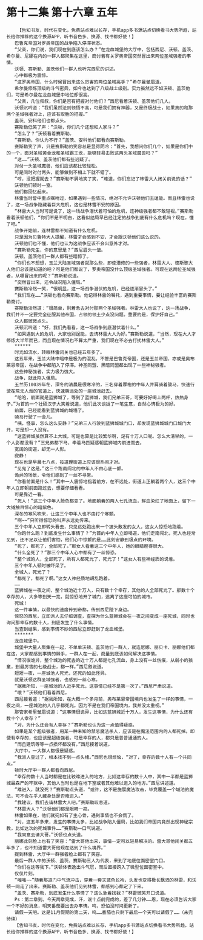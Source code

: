 # 第十二集 第十六章 五年
        【告知书友，时代在变化，免费站点难以长存，手机app多书源站点切换看书大势所趋，站长给你推荐的这个换源APP，听书音色多、换源、找书都好使！】
       巴鲁克帝国对罗奥帝国的战争陷入停滞状态。
       “父亲，你们说，我们现在到底该怎么办？”在龙血城堡的大厅中，包括西尼、沃顿、盖茨、希尔曼、尼娜在内的一群人都聚集在这里，商讨着有关罗奥帝国突然冒出来两位圣域强者的事情。
       沃顿、赛斯勒、盖茨他们一群人也听完西尼的讲述。
       心中都极为震惊。
       “这罗奥帝国，什么时候冒出来这么厉害的两位圣域高手？”希尔曼皱眉道。
       希尔曼修炼顶级的斗气密典，如今也达到了八级战士级别。实力虽然远不如沃顿、盖茨他们，可是希尔曼在龙血城堡中地位却很高。
       “父亲，几位叔叔，你们是否有把握对付他们？”西尼看着沃顿、盖茨他们几人。
       沃顿沉吟道：“我们虽然法则领悟不高，可是我们拥有神器，又是终极战士，如果真的和那两个圣域强者对上，应该有取胜的把握。”
       盖茨、安科他们也都点头。
       赛斯勒低笑了声：“沃顿，你们几个还想和人家斗？”
       “怎么了？”沃顿看着赛斯勒。
       “赛斯勒，你认为不行？”盖茨、安科他们都看向赛斯勒。
       赛斯勒笑了声，只是赛斯勒的笑容总是显得阴冷：“首先，我想问你们几个，如果是你们中的一个，面对圣域黄金龙和圣域霸王龙，能够轻易击败这两头圣域魔兽吗？”
       “这……”沃顿、盖茨他们都有些迟疑了。
       对付一头圣域魔兽，他们应该都比较轻松。
       可是同时对付两头，能够做到不相上下就不错了。
       “哼，没把握就去？”赛斯勒不屑地笑了笑，“难道，你们忘记了林雷大人闭关前说的话？”
       沃顿他们顿时一窒。
       他们都回忆起来。
       林雷当时曾中重点嘱咐过，如果遇到一些情况，绝对不允许沃顿他们去逞能。而且林雷也说了，这一场战争隐藏着巨大危机，这也是林雷不安的原因。
       “林雷大人当时可是说了，这一场战争潜伏着可怕的危机，连神级强者都不敢轻视。”赛斯勒看着沃顿他们，“你们不是不明白，这看似结局早已经注定的战争到底有什么危机吗？现在，懂了吧。”
       战争开始前，连林雷都不知道有什么危机。
       只是因为贝鲁特大人提醒，林雷才会感到不安，才会跟沃顿他们这么说的。
       沃顿他们也不懂，他们也认为这战争应该不会出意外才对。
       “赛斯勒先生，你的意思是？”西尼眉头一皱。
       沃顿、盖茨他们一群人都有些暗惊了。
       “你们也不想想，玉兰大陆圣域强者就那么些，即使潜修的一些强者，林雷大人、德斯黎大人他们总该是知道的吧？可是他们都说了，罗奥帝国没什么顶级圣域强者。可现在这两位圣域强者，从哪冒出来的呢？”赛斯勒说道。
       “突然冒出来，还令战况陷入僵局。”
       赛斯勒冷然一笑，“很明显，这一场战争潜伏的危机，已经逐渐冒头了。”
       “我们现在……”沃顿也看向赛斯勒。他记得林雷的嘱托，遇到重要事情，要让经验丰富的赛斯勒商讨。
       赛斯勒淡然道：“很简单，别着急去对付那两个圣域强者。林雷大人也说了，这一场战争，我们并不一定要完全征服其他帝国，占领的领土少点没问题。重要的是，保护好自己。”
       众人都微微点头。
       沃顿沉吟道：“好，我们先看看，这一场战争到底潜伏着什么。”
       “如果遇到大的危机，大家也别逞能，去请林雷大人为好。”赛斯勒说道，“当然，现在大人才修炼大半年而已，而且现在情况也不算太严重，我们现在不必去打扰林雷大人。”
       ******
       时光如流水，转眼林雷闭关也已经五年多了。
       这五年来，玉兰大陆中暗中是极为的混乱，不管是巴鲁克帝国，还是玉兰帝国，亦或是奥布莱恩帝国，在战争中都陷入了停滞。神圣同盟、黑暗同盟都出现了一些神秘强者。
       这些神秘强者，实力极为强大。
       战争，就此陷入僵局。
       玉兰历10039年冬，深冬的清晨是很寒冷的，三名穿着厚袍的中年人并肩骑着骏马，快速行驶在荒无人烟的官道上，快速朝远处的一座城池赶去。
       “哈哈，前面就是蓝狮城了，等到了蓝狮城，我们兄弟三哥，可要好好喝上两杯，热热身子。”为首的一个壮硕汉子大笑着说道，他们此次谈拢了一笔生意，自然心情极为的好。
       前面，已经能看到蓝狮城的城墙了。
       骑马行驶了一会儿。
       “咦，怪事，怎么这么安静？”兄弟三人行驶到蓝狮城城门口，却发现蓝狮城城门口城门大开，可是却一人没有。
       “这蓝狮城虽然算不上大城，可是也算是比较繁华啊，足有十万人口呢。怎么大清早的，一个人影都没有？”三兄弟都下马，牵着马匹疑惑朝蓝狮城内前进而去。
       宽阔的街道，却无一人影。
       寂静！
       现在也是早晨七八点，按道理街道上应该很热闹才对。
       “见鬼了这是。”这三个跑南闯北的中年人不由心底一颤。
       诡异的场景，令他们感到了一丝不寻常。
       “你看前面是什么！”其中一人震惊地指着前方，在不远处，街道上正躺着两个人，这三个中年人立即朝前面跑过去，想要仔细看看。
       可是靠近一看。
       “死人！”这三个中年人脸色都变了。地面躺着的两人七孔流血，鲜血染红了地面上，留下一大摊触目惊心的暗紫色。
       深冬的寒风吹来，让这三个中年人也不由打个寒颤。
       “啊~~”只听得惊恐的叫声从远处传来。
       三个中年人立即转头看去，只见远处跑出来一个披头散发的女人，这女人惊恐地跑着。
       “你跑什么跑？到底发生什么事情了？”为首的中年人立即喝道，他们走南闯北，死人也经常见到，还不足以让他们害怕，他们心中惊颤的是……此刻安静到极点的环境。
       “死了，都死了，全部死了。”那女人看着这三个中年人，她的眼睛瞪得很大。
       “什么全死了？”那三个中年人心中都有了一丝惊恐。
       “整个城的人，全部死了，所有人都死光了，死光了！”这女人有些神经质的说着。
       三个中年人顿时被吓呆了。
       全城人，死光了？
       “都死了，都死了啊。”这女人神经质地胡乱跑着。
       ……
       蓝狮城在一夜之间，整个城池近十万人，只有数十个幸存，其他的人全部死光了。那数十个幸存的人，大多等到天一亮，就惊恐地开了城门，逃离了这座可怕的城市。
       死城！
       这一件事情，以最快的速度传到帝都，传到西尼陛下身边。
       惊怒的西尼，立即派人去仔细调查，查探为什么蓝狮城会在一夜之间变成一座死城，同时也询问那幸存的数十人，到底发生了什么事情。
       当查到结果，感到事情不妙的西尼立即赶到了龙血城堡。
       *******
       龙血城堡中。
       城堡中大量人聚集在一起，不单单沃顿、盖茨他们一群人，就连尼娜、丽贝卡、丽娜他们都在这，大家都感到事情的棘手，一群人在一起，商量到底该如何解决这事情。
       “情况很诡异，整个城池的死去的近十万人都是七孔流血，身上没有一丝伤痕，从弱小的孩童，到最厉害的七级战士，都一样。”西尼叙说道。
       短短一夜，一座城池人死光，还死的如此怪异。
       就是沃顿这群圣域强者，也感到一丝心寒。
       “据我所知，一座城池的人近乎死光，这事情已经不是第一次了。”西尼严肃说道。
       “哦？”沃顿他们看着西尼。
       西尼接着道：“据我所知，在大概一个多月前，奥布莱恩帝国境内也发生了一样的事情，一夜之间，一座城池的人几乎都死光。因为不是在我们帝国境内，我并没太重视。”
       那管家希里皱眉说道：“这事情很诡异，比如这蓝狮城近十万人，发生这事情，为什么还有数十个人幸存？”
       “对，为什么还会有人幸存？”赛斯勒也认为这一点值得疑惑。
       如果是某个超级强者，用某一种未知的禁忌魔法杀人，应该是在魔法范围内的人都死掉。即使有幸存的，也应该是超级强者。可是幸存的人，都只是普普通通的人。
       “而且建筑等等一点损坏都没有。”西尼接着说道。
       大厅中，一大群人都很是疑惑。
       “我派人查过了，根本找不到一点头绪。”西尼也很烦恼，“对了，幸存的数十人有一个共同点。”
       顿时大厅中一群人都看向西尼。
       “幸存的数十人当时都是在比较难进入的地方，比如这幸存的数十人中，其中一半都是蓝狮城最森严的牢狱中，其他人当时也是在地下室或者其他难以进入的地方。”西尼讲述道。
       “难进入，就没死？”赛斯勒点头道，“或许，这不是施展魔法攻击，毕竟覆盖一个城池的魔法，可不会在乎人藏身处是否难进入。”
       “我建议，我们去请林雷大人吧。”赛斯勒叹息道。
       “林雷大人？”沃顿他们都是眼睛一亮。
       林雷如果在，他们就宛如有了主心骨，遇到事情也不会慌了。
       “对，这五年多来，发生的事情太多，比如战争陷入僵局，比如我们帝国内竟然出现神秘宗教，比如这次的死城事件……”赛斯勒一口气说道。
       “我同意去请大哥。”沃顿也点头道。
       丽娜此刻脸上也有了笑容：“雷大哥他出来，事情一定可以轻易解决的。雷大哥他闭关都五年多了，也不知道雷大哥他现在达到了什么境界。”
       提到林雷，大厅中一群强者脸上都有了笑容。
       最后一群人中的沃顿、盖茨、赛斯勒三人为代表，来到了地底位面密室门口。
       “你们在这等我下。”沃顿体表逸出斗气层，而后直接跨入了微型位面密室中。
       仅仅片刻。
       “嗤嗤~~”随着那道门中气流冲击，穿着一套天蓝色长袍，头发也变得极长飘洒的林雷，和沃顿一同走了出来。赛斯勒、盖茨他们见到林雷，都感到心都定了下来。
       “盖茨、赛斯勒，到底发生什么事情了？这么急着找我？”林雷微笑开口说道。
       Ps：第二章到。今天两章完成，汗，说十点前完成的，差了几分钟……恩，现在必须告诉大家一个不好的消息，明天番茄要出去办事情。呜，恐怕没时间更新了。
       请假一天吧。这是11月假期的第二天，呜……番茄也只剩下最后一个天可以请假了……（未完待续）
       【告知书友，时代在变化，免费站点难以长存，手机app多书源站点切换看书大势所趋，站长给你推荐的这个换源APP，听书音色多、换源、找书都好使！】